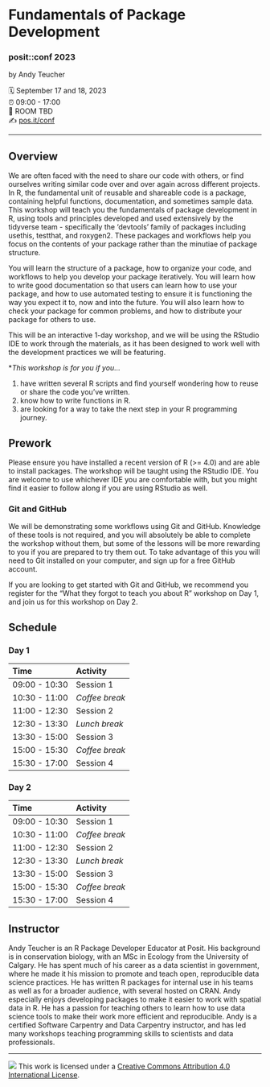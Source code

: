 # Fundamentals of Package Development

### posit::conf 2023

by Andy Teucher

<!-----

INSTRUCTIONS FOR INSTRUCTORS: Please insert information about your
workshop below. Then, add workshop content in the materials folder and
link to each session’s materials from the schedule below. You are
welcomed to add more rows to the schedule. We just ask that you take
breaks at the specified times. Once you are done adding information, you
can remove these instructions from the README.

Alternatively, you can completely redo the organization of this repo 
as a Quarto website or some other format you prefer to host your workshop
materials. The only requirement is that your workshop materials are hosted 
here.

----->

:spiral_calendar: September 17 and 18, 2023  
:alarm_clock:     09:00 - 17:00  
:hotel:           ROOM TBD  
:writing_hand:    [pos.it/conf](http://pos.it/conf)

-----

## Overview

We are often faced with the need to share our code with others, or find
ourselves writing similar code over and over again across different projects. In
R, the fundamental unit of reusable and shareable code is a package, containing helpful
functions, documentation, and sometimes sample data. This workshop will teach
you the fundamentals of package development in R, using tools and principles
developed and used extensively by the tidyverse team - specifically the
‘devtools’ family of packages including usethis, testthat, and roxygen2. These
packages and workflows help you focus on the contents of your package rather
than the minutiae of package structure.

You will learn the structure of a package, how to organize your code, and
workflows to help you develop your package iteratively. You will learn how to
write good documentation so that users can learn how to use your package, and
how to use automated testing to ensure it is functioning the way you expect it
to, now and into the future. You will also learn how to check your package for
common problems, and how to distribute your package for others to use.

This will be an interactive 1-day workshop, and we will be using the RStudio IDE
to work through the materials, as it has been designed to work well with the
development practices we will be featuring.

**This workshop is for you if you...*

1. have written several R scripts and find yourself wondering how to reuse or
   share the code you’ve written.
2. know how to write functions in R.
3. are looking for a way to take the next step in your R programming journey.

## Prework

Please ensure you have installed a recent version of R (>= 4.0) and are able to
install packages. The workshop will be taught using the RStudio IDE. You are
welcome to use whichever IDE you are comfortable with, but you might find it
easier to follow along if you are using RStudio as well.

### Git and GitHub

We will be demonstrating some workflows using Git and GitHub. Knowledge of these
tools is not required, and you will absolutely be able to complete the workshop
without them, but some of the lessons will be more rewarding to you if you are
prepared to try them out. To take advantage of this you will need to Git 
installed on your computer, and sign up for a free GitHub account.

If you are looking to get started with Git and GitHub,
we recommend you register for the “What they forgot to teach you about R”
workshop on Day 1, and join us for this workshop on Day 2.

## Schedule

### Day 1

| Time          | Activity         |
| :------------ | :--------------- |
| 09:00 - 10:30 | Session 1        |
| 10:30 - 11:00 | *Coffee break*   |
| 11:00 - 12:30 | Session 2        |
| 12:30 - 13:30 | *Lunch break*    |
| 13:30 - 15:00 | Session 3        |
| 15:00 - 15:30 | *Coffee break*   |
| 15:30 - 17:00 | Session 4        |

### Day 2

| Time          | Activity         |
| :------------ | :--------------- |
| 09:00 - 10:30 | Session 1        |
| 10:30 - 11:00 | *Coffee break*   |
| 11:00 - 12:30 | Session 2        |
| 12:30 - 13:30 | *Lunch break*    |
| 13:30 - 15:00 | Session 3        |
| 15:00 - 15:30 | *Coffee break*   |
| 15:30 - 17:00 | Session 4        |

## Instructor

Andy Teucher is an R Package Developer Educator at Posit. His background is in
conservation biology, with an MSc in Ecology from the University of Calgary. He
has spent much of his career as a data scientist in government, where he made it
his mission to promote and teach open, reproducible data science practices. He
has written R packages for internal use in his teams as well as for a broader
audience, with several hosted on CRAN. Andy especially enjoys developing
packages to make it easier to work with spatial data in R. He has a passion for
teaching others to learn how to use data science tools to make their work more
efficient and reproducible. Andy is a certified Software Carpentry and Data
Carpentry instructor, and has led many workshops teaching programming skills to
scientists and data professionals.

-----

![](https://i.creativecommons.org/l/by/4.0/88x31.png) This work is
licensed under a [Creative Commons Attribution 4.0 International
License](https://creativecommons.org/licenses/by/4.0/).
